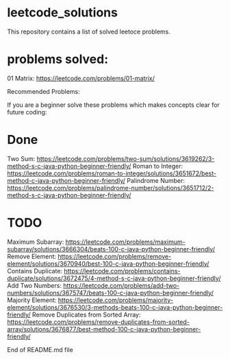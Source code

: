 # leetcode_solutions
This repository contains a list of solved leetoce problems.

# problems solved:

01 Matrix: https://leetcode.com/problems/01-matrix/

Recommended Problems:

If you are a beginner solve these problems which makes concepts clear for future coding:

# Done

Two Sum: https://leetcode.com/problems/two-sum/solutions/3619262/3-method-s-c-java-python-beginner-friendly/
Roman to Integer: https://leetcode.com/problems/roman-to-integer/solutions/3651672/best-method-c-java-python-beginner-friendly/
Palindrome Number: https://leetcode.com/problems/palindrome-number/solutions/3651712/2-method-s-c-java-python-beginner-friendly/


# TODO

Maximum Subarray: https://leetcode.com/problems/maximum-subarray/solutions/3666304/beats-100-c-java-python-beginner-friendly/
Remove Element: https://leetcode.com/problems/remove-element/solutions/3670940/best-100-c-java-python-beginner-friendly/
Contains Duplicate: https://leetcode.com/problems/contains-duplicate/solutions/3672475/4-method-s-c-java-python-beginner-friendly/
Add Two Numbers: https://leetcode.com/problems/add-two-numbers/solutions/3675747/beats-100-c-java-python-beginner-friendly/
Majority Element: https://leetcode.com/problems/majority-element/solutions/3676530/3-methods-beats-100-c-java-python-beginner-friendly/
Remove Duplicates from Sorted Array: https://leetcode.com/problems/remove-duplicates-from-sorted-array/solutions/3676877/best-method-100-c-java-python-beginner-friendly/

End of README.md file
